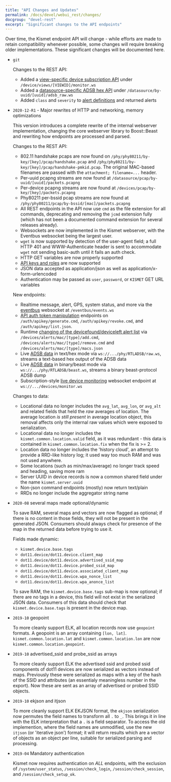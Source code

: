 ```yaml
---
title: "API Changes and Updates"
permalink: /docs/devel/webui_rest/changes/
docgroup: "devel-rest"
excerpt: "Significant changes to the API endpoints"
---
```


Over time, the Kismet endpoint API will change - while efforts are made to retain compatibility whenever possible, some changes will require breaking older implementations.  These significant changes will be documented here.

* `git` 

    Changes to the REST API:
    * Added a [view-specific device subscription API](/docs/devel/webui_rest/device_views/#realtime-device-monitoring-by-view) under `/device/views/[VIEWID]/monitor.ws` 
    * Added a [datasource-specific ADSB hex API](/docs/devel/webui_rest/phyadsb/#adsb-raw-hex-wbesocket-per-source) under `/datasource/by-uuid/[uuid]/adsb_raw.ws`
    * Added `class` and `severity` to [alert definitions](/docs/devel/webui_rest/alerts/#defining-alerts) and returned alerts

* `2020-12-R1` - Major rewrites of HTTP and networking, memory optimizations

    This version introduces a complete rewrite of the internal webserver implementation, changing the core webserver library to Boost::Beast and rewriting how endpoints are processed and parsed.

    Changes to the REST API:
    * 802.11 handshake pcaps are now found on `/phy/phy80211/by-key/[key]/pcap/handshake.pcap` and `/phy/phy80211/by-key/[key]/pcap/handshake-pmkid.pcap`.  The original MAC-based filenames are passed with the `attachment; filename=...` header.
    * Per-uuid pcapng streams are now found at `/datasource/pcap/by-uuid/[uuid]/packets.pcapng`
    * Per-device pcapng streams are now found at `/devices/pcap/by-key/[key]/packets.pcapng`
    * Phy80211 per-bssid pcap streams are now found at `/phy/phy80211/pcap/by-bssid/[mac]/packets.pcapng`
    * All REST endpoints in the API now use `cmd` as the file extension for all commands, deprecating and removing the `jcmd` extension fully (which has not been a documented command extension for several releases already).
    * Websockets are now implemented in the Kismet webserver, with the Eventbus websocket being the largest user.
    * `wget` is now supported by detection of the user-agent field; a full HTTP 401 and WWW-Authenticate header is sent to accommodate `wget` not sending basic-auth until it fails an auth check.
    * HTTP GET variables are now properly supported 
    * [API keys and roles](/docs/devel/webui_rest/logins/#api-tokens-and-roles) are now supported
    * JSON data accepted as application/json as well as application/x-form-urlencoded
    * Authentication may be passed as `user`, `password`, or `KISMET` GET URL variables

    New endpoints:
    * Realtime message, alert, GPS, system status, and more via the [eventbus](/docs/devel/webui_rest/eventbus/) websocket at `/eventbus/events.ws`
    * [API auth token manipulation](/docs/devel/webui_rest/logins/#api-tokens-and-roles) endpoints on `/auth/apikey/generate.cmd`, `/auth/apikey/revoke.cmd`, and `/auth/apikey/list.json`.
    * Runtime [changing of the devicefound/deviceleft alert list](/docs/devel/webui_rest/devices/#alerts---device-presence--absence---changing) via `/devices/alerts/mac/[type]/add.cmd`, `/devices/alerts/mac/[type]/remove.cmd` and `/devices/alerts/mac/[type]/macs.json`
    * Live [ADSB data](/docs/devel/webui_rest/phyadsb/) in text/hex mode via `ws://.../phy/RTLADSB/raw.ws`, streams a text-based hex output of the ADSB data
    * Live [ADSB data](/docs/devel/webui_rest/phyadsb/) in binary/beast mode via `ws://.../phy/RTLADSB/beast.ws`, streams a binary beast-protocol ADSB dump
    * Subscription-style [live device monitoring](/docs/devel/webui_rest/devices/#realtime-device-monitoring) websocket endpoint at `ws://.../devices/monitor.ws`


    Changes to data:
    * Locational data no longer includes the `avg_lat`, `avg_lon`, or `avg_alt` and related fields that held the *raw* averages of location.  The average location *is still present* in average location object, this removal affects only the internal raw values which were exposed to serialization.
    * Locational data no longer includes the `kismet.common.location.valid` field, as it was redundant - this data is contained in `kismet.common.location.fix` when the fix is >= 2.
    * Location data no longer includes the 'history cloud', an attempt to provide a RRD-like history log; it used way too much RAM and was not used anywhere.
    * Some locations (such as min/max/average) no longer track speed and heading, saving more ram
    * Server UUID in device records is now a common shared field under the name `kismet.server.uuid`
    * Non-json command endpoints (mostly) now return text/plain
    * RRDs no longer include the aggregator string name

* `2020-08` several maps made optional/dynamic

    To save RAM, several maps and vectors are now flagged as optional; if there is no content in those fields, they will not be present in the generated JSON.  Consumers should always check for presence of the map in the returned data before trying to use it.

    Fields made dynamic:
    * `kismet.device.base.tags`
    * `dot11.device/dot11.device.client_map`
    * `dot11.device/dot11.device.advertised_ssid_map`
    * `dot11.device/dot11.device.probed_ssid_map`
    * `dot11.device/dot11.device.associated_client_map`
    * `dot11.device/dot11.device.wpa_nonce_list`
    * `dot11.device/dot11.device.wpa_anonce_list`

    To save RAM, the `kismet.device.base.tags` sub-map is now optional; if there are no tags in a device, this field will not exist in the serialized JSON data.  Consumers of this data should check that `kismet.device.base.tags` is present in the device map.

* `2019-10` geopoint

    To more cleanly support ELK, all location records now use `geopoint` formats.  A geopoint is an array containing `[lon, lat]`.  `kismet.common.location.lat` and `kismet.common.location.lon` are now `kismet.common.location.geopoint`.

* `2019-10` advertised_ssid and probe_ssid as arrays

    To more cleanly support ELK the advertised ssid and probed ssid components of dot11 devices are now serialized as vectors instead of maps.  Previously these were serialized as maps with a key of the hash of the SSID and attributes (an essentialy meaningless number in the export).  Now these are sent as an array of advertised or probed SSID objects.


* `2019-10` ekjson and itjson

    To more cleanly support ELK EKJSON format, the `ekjson` serialization now permutes the field names to transform all `.` to `_`.  This brings it in line with the ELK interpretation that a `.` is a field separator.  To access the old implemention, where the field names are unmodified, use the new `itjson` (or 'iterative json') format; it will return results which are a vector of objects as an object per line, suitable for serialized parsing and processing. 

* `2019-04` Mandatory authentication

    Kismet now requires authentication on *ALL* endpoints, with the exclusion of `/system/user_status`, `/session/check_login`, `/session/check_session`, and `/session/check_setup_ok`.

